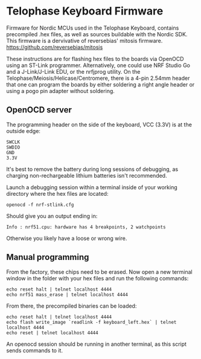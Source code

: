 # Telophase Keyboard Firmware
Firmware for Nordic MCUs used in the Telophase Keyboard, contains precompiled .hex files, as well as sources buildable with the Nordic SDK.
This firmware is a dervivative of reversebias' mitosis firmware.
https://github.com/reversebias/mitosis

These instructions are for flashing hex files to the boards via OpenOCD using an ST-Link programmer. Alternatively, one could use NRF Studio Go and a J-Link/J-Link EDU, or the nrfjprog utility.
On the Telophase/Meiosis/Helicase/Centromere, there is a 4-pin 2.54mm header that one can program the boards by either soldering a right angle header or using a pogo pin adapter without soldering.
## OpenOCD server
The programming header on the side of the keyboard, VCC (3.3V) is at the outside edge:
```
SWCLK
SWDIO
GND
3.3V
```
It's best to remove the battery during long sessions of debugging, as charging non-rechargeable lithium batteries isn't recommended.

Launch a debugging session within a terminal inside of your working directory where the hex files are located:
```
openocd -f nrf-stlink.cfg
```
Should give you an output ending in:
```
Info : nrf51.cpu: hardware has 4 breakpoints, 2 watchpoints
```
Otherwise you likely have a loose or wrong wire.


## Manual programming
From the factory, these chips need to be erased. Now open a new terminal window in the folder with your hex files and run the following commands:
```
echo reset halt | telnet localhost 4444
echo nrf51 mass_erase | telnet localhost 4444
```
From there, the precompiled binaries can be loaded:
```
echo reset halt | telnet localhost 4444
echo flash write_image `readlink -f keyboard_left.hex` | telnet localhost 4444
echo reset | telnet localhost 4444
```

An openocd session should be running in another terminal, as this script sends commands to it.
